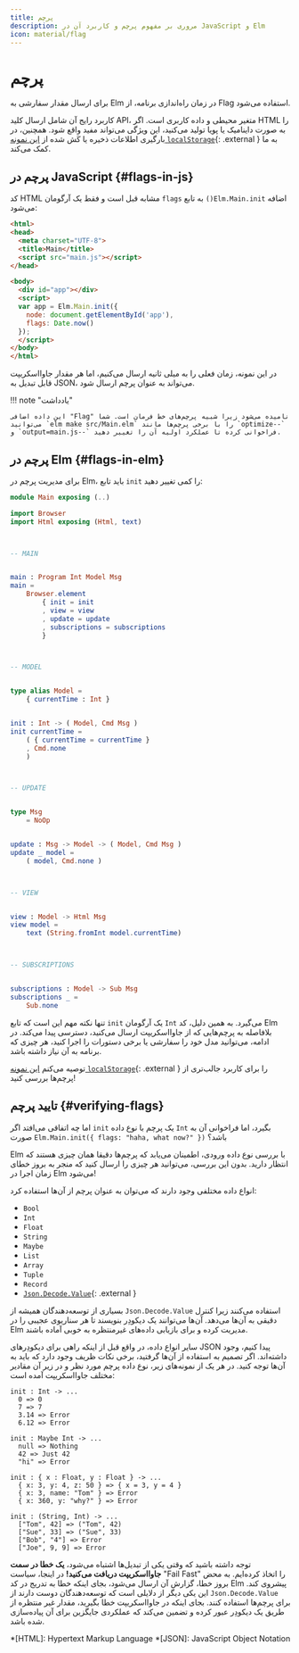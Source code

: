 ```yaml
---
title: پرچم
description: مروری بر مفهوم پرچم و کاربرد آن در JavaScript و Elm
icon: material/flag
---
```


# پرچم

برای ارسال مقدار سفارشی به Elm در زمان راه‌اندازی برنامه، از Flag استفاده می‌شود.

کاربرد رایج آن شامل ارسال کلید API، متغیر محیطی و داده کاربری است. اگر HTML را به صورت داینامیک یا پویا تولید می‌کنید، این ویژگی می‌تواند مفید واقع شود. همچنین، در بارگیری اطلاعات ذخیره یا کَش شده از [این نمونه `localStorage`][localstorage]{: .external } به ما کمک می‌کند.

## پرچم در JavaScript {#flags-in-js}

کد HTML مشابه قبل است و فقط یک آرگومان `flags` به تابع `()Elm.Main.init` اضافه می‌شود:

```html linenums="1"
<html>
<head>
  <meta charset="UTF-8">
  <title>Main</title>
  <script src="main.js"></script>
</head>

<body>
  <div id="app"></div>
  <script>
  var app = Elm.Main.init({
    node: document.getElementById('app'),
    flags: Date.now()
  });
  </script>
</body>
</html>
```

در این نمونه، زمان فعلی را به میلی ثانیه ارسال می‌کنیم، اما هر مقدار جاوااسکریپت قابل تبدیل به JSON، می‌تواند به عنوان پرچم ارسال شود.

!!! note "یادداشت"

	این داده اضافی "Flag" نامیده می‌شود زیرا شبیه پرچم‌های خط فرمان است. شما می‌توانید `elm make src/Main.elm` را با برخی پرچم‌ها مانند `optimize--` و `output=main.js--` فراخوانی کرده تا عملکرد اولیه آن را تغییر دهید.

## پرچم در Elm {#flags-in-elm}

برای مدیریت پرچم در Elm، باید تابع `init` را کمی تغییر دهید:

```elm linenums="1"
module Main exposing (..)

import Browser
import Html exposing (Html, text)



-- MAIN


main : Program Int Model Msg
main =
    Browser.element
        { init = init
        , view = view
        , update = update
        , subscriptions = subscriptions
        }



-- MODEL


type alias Model =
    { currentTime : Int }


init : Int -> ( Model, Cmd Msg )
init currentTime =
    ( { currentTime = currentTime }
    , Cmd.none
    )



-- UPDATE


type Msg
    = NoOp


update : Msg -> Model -> ( Model, Cmd Msg )
update _ model =
    ( model, Cmd.none )



-- VIEW


view : Model -> Html Msg
view model =
    text (String.fromInt model.currentTime)



-- SUBSCRIPTIONS


subscriptions : Model -> Sub Msg
subscriptions _ =
    Sub.none
```

تنها نکته مهم این است که تابع `init` یک آرگومان `Int` می‌گیرد. به همین دلیل، کد Elm بلافاصله به پرچم‌هایی که از جاوااسکریپت ارسال می‌کنید، دسترسی پیدا می‌کند. در ادامه، می‌توانید مدل خود را سفارشی یا برخی دستورات را اجرا کنید، هر چیزی که برنامه به آن نیاز داشته باشد.

توصیه می‌کنم [این نمونه `localStorage`][localStorage]{: .external } را برای کاربرد جالب‌تری از پرچم‌ها بررسی کنید!

## تایید پرچم {#verifying-flags}

اما چه اتفاقی می‌افتد اگر `init` یک پرچم با نوع داده `Int` بگیرد، اما فراخوانی آن به صورت `Elm.Main.init({ flags: "haha, what now?" })` باشد؟

Elm با بررسی نوع داده ورودی، اطمینان می‌یابد که پرچم‌ها دقیقا همان چیزی هستند که انتظار دارید. بدون این بررسی، می‌توانید هر چیزی را ارسال کنید که منجر به بروز خطای زمان اجرا در Elm می‌شود!

انواع داده‌‌ مختلفی وجود دارند که می‌توان به عنوان پرچم از آن‌ها استفاده کرد:

- `Bool`
- `Int`
- `Float`
- `String`
- `Maybe`
- `List`
- `Array`
- `Tuple`
- `Record`
- [`Json.Decode.Value`][json.decode.value]{: .external }

بسیاری از توسعه‌دهندگان همیشه از `Json.Decode.Value` استفاده می‌کنند زیرا کنترل دقیقی به آن‌ها می‌دهد. آن‌ها می‌توانند یک دیکودِر بنویسند تا هر سناریوی عجیبی را در Elm مدیریت کرده و برای بازیابی داده‌های غیرمنتظره به خوبی آماده باشند.

سایر انواع داده، در واقع قبل از اینکه راهی برای دیکودِرهای JSON پیدا کنیم، وجود داشته‌اند. اگر تصمیم به استفاده از آن‌ها گرفتید، برخی نکات ظریف وجود دارد که باید به آن‌ها توجه کنید. در هر یک از نمونه‌های زیر، نوع داده پرچم مورد نظر و در زیر آن مقادیر مختلف جاوااسکریپت آمده است:

```
init : Int -> ...
  0 => 0
  7 => 7
  3.14 => Error
  6.12 => Error

init : Maybe Int -> ...
  null => Nothing
  42 => Just 42
  "hi" => Error

init : { x : Float, y : Float } -> ...
  { x: 3, y: 4, z: 50 } => { x = 3, y = 4 }
  { x: 3, name: "Tom" } => Error
  { x: 360, y: "why?" } => Error

init : (String, Int) -> ...
  ["Tom", 42] => ("Tom", 42)
  ["Sue", 33] => ("Sue", 33)
  ["Bob", "4"] => Error
  ["Joe", 9, 9] => Error
```

توجه داشته باشید که وقتی یکی از تبدیل‌ها اشتباه می‌شود، **یک خطا در سمت جاوااسکریپت دریافت می‌کنید!** در اینجا، سیاست "Fail Fast" را اتخاذ کرده‌ایم. به محض بروز خطا، گزارش آن ارسال می‌شود، بجای اینکه خطا به تدریج در کد Elm پیشروی کند. این یکی دیگر از دلایلی است که توسعه‌دهندگان دوست دارند از `Json.Decode.Value` برای پرچم‌ها استفاده کنند. بجای اینکه در جاوااسکریپت خطا بگیرید، مقدار غیر منتظره از طریق یک دیکودِر عبور کرده و تضمین می‌کند که عملکردی جایگزین برای آن پیاده‌سازی شده باشد.

*[HTML]: Hypertext Markup Language
*[JSON]: JavaScript Object Notation

[localstorage]: https://github.com/elm-community/js-integration-examples/tree/master/localStorage
[json.decode.value]: https://package.elm-lang.org/packages/elm/json/latest/Json-Decode#Value